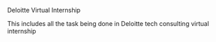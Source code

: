 Deloitte Virtual Internship

This includes all the task being done in
 Deloitte tech consulting virtual internship

